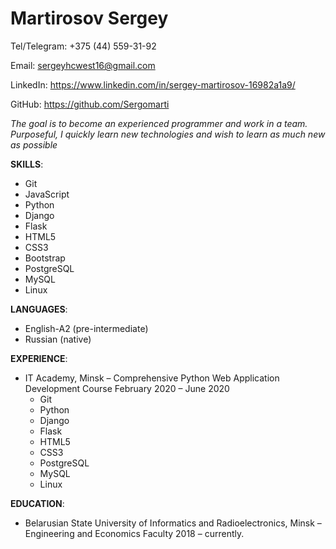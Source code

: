 # Martirosov Sergey

Tel/Telegram: +375 (44) 559-31-92

Email: sergeyhcwest16@gmail.com

LinkedIn: https://www.linkedin.com/in/sergey-martirosov-16982a1a9/

GitHub: https://github.com/Sergomarti

*The goal is to become an experienced programmer and work in a team. Purposeful, I quickly learn new technologies and wish to learn as much new as possible*

**SKILLS**:

* Git   
* JavaScript
* Python 
* Django
* Flask 
* HTML5
* CSS3 
* Bootstrap
* PostgreSQL 
* MySQL
* Linux 

**LANGUAGES**:

* English-A2 (pre-intermediate)   
* Russian (native)

**EXPERIENCE**:

* IT Academy, Minsk – Comprehensive Python Web Application Development Course
February 2020 – June 2020
    * Git   
    * Python 
    * Django
    * Flask 
    * HTML5
    * CSS3 
    * PostgreSQL 
    * MySQL
    * Linux 



**EDUCATION**:

* Belarusian State University of Informatics and Radioelectronics, Minsk – Engineering and Economics Faculty 
2018 – currently.